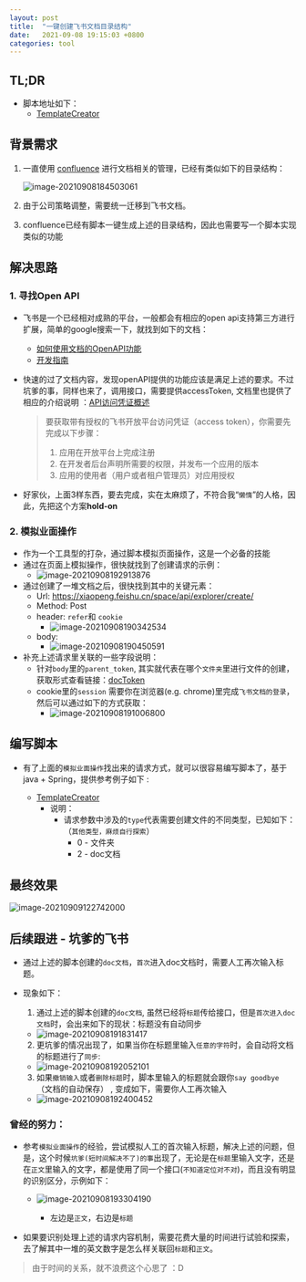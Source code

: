```yaml
---
layout: post
title:  "一键创建飞书文档目录结构"
date:   2021-09-08 19:15:03 +0800
categories: tool
---
```

## TL;DR

* 脚本地址如下：
    * [TemplateCreator](https://github.com/nick-yegw/script_tool/blob/main/src/main/java/org/nick/tool/feishu/TemplateCreator.java)

## 背景需求

1. 一直使用 [confluence](https://www.atlassian.com/software/confluence) 进行文档相关的管理，已经有类似如下的目录结构：

   ![image-20210908184503061](/assets/image-20210908184503061.png)

2. 由于公司策略调整，需要统一迁移到飞书文档。

3. confluence已经有脚本一键生成上述的目录结构，因此也需要写一个脚本实现类似的功能



## 解决思路

### 1. 寻找Open API

* 飞书是一个已经相对成熟的平台，一般都会有相应的open api支持第三方进行扩展，简单的google搜索一下，就找到如下的文档：
  * [如何使用文档的OpenAPI功能](https://www.feishu.cn/hc/zh-CN/articles/360049067877)
  * [开发指南](https://open.feishu.cn/document/ukTMukTMukTM/ukjM5YjL5ITO24SOykjN)

* 快速的过了文档内容，发现openAPI提供的功能应该是满足上述的要求。不过坑爹的事，同样也来了，调用接口，需要提供accessToken, 文档里也提供了相应的介绍说明 ：[API访问凭证概述](https://open.feishu.cn/document/ukTMukTMukTM/uMTNz4yM1MjLzUzM)

  >
  > 要获取带有授权的飞书开放平台访问凭证（access token），你需要先完成以下步骤：
  >
  > 1. 应用在开放平台上完成注册
  > 2. 在开发者后台声明所需要的权限，并发布一个应用的版本
  > 3. 应用的使用者（用户或者租户管理员）对应用授权

* 好家伙，上面3样东西，要去完成，实在太麻烦了，不符合我“`懒惰`”的人格，因此，先把这个方案**hold-on**



### 2. 模拟业面操作

* 作为一个工具型的打杂，通过脚本模拟页面操作，这是一个必备的技能
* 通过在页面上模拟操作，很快就找到了创建请求的示例：
  * ![image-20210908192913876](/assets/image-20210908192913876.png)
* 通过创建了一堆文档之后，很快找到其中的关键元素：
  * Url: https://xiaopeng.feishu.cn/space/api/explorer/create/
  * Method: Post
  * header: `refer`和 `cookie`
    * ![image-20210908190342534](/assets/image-20210908190342534.png)
  * body:
    * ![image-20210908190450591](/assets/image-20210908190450591.png)
* 补充上述请求里关联的一些字段说明：
  * 针对`body`里的`parent_token`, 其实就代表在哪个`文件夹`里进行文件的创建，获取形式查看链接：[docToken](https://open.feishu.cn/document/ukTMukTMukTM/ukjM5YjL5ITO24SOykjN#2b507ee2)
  * cookie里的`session` 需要你在浏览器(e.g. chrome)里完成`飞书文档的登录`，然后可以通过如下的方式获取：
    * ![image-20210908191006800](/assets/image-20210908191006800.png)



## 编写脚本

* 有了上面的`模拟业面操作`找出来的请求方式，就可以很容易编写脚本了，基于java + Spring，提供参考例子如下 :

  * [TemplateCreator](https://github.com/nick-yegw/script_tool/blob/main/src/main/java/org/nick/tool/feishu/TemplateCreator.java)
    * 说明：
      * 请求参数中涉及的`type`代表需要创建文件的不同类型，已知如下：（`其他类型，麻烦自行探索`）
        * 0 - 文件夹
        * 2 - doc文档

## 最终效果

![image-20210909122742000](/assets/image-20210909122742000.png)


## 后续跟进 - 坑爹的飞书

* 通过上述的脚本创建的`doc文档`，`首次`进入doc文档时，需要人工再次输入标题。

* 现象如下：

  1. 通过上述的脚本创建的`doc文档`, 虽然已经将`标题`传给接口，但是`首次进入doc文档`时，会出来如下的现状：标题没有自动同步
    * ![image-20210908191831417](/assets/image-20210908191831417.png)
  2. 更坑爹的情况出现了，如果当你在标题里输入`任意的字符`时，会自动将文档的标题进行了`同步`:
    * ![image-20210908192052101](/assets/image-20210908192052101.png)
  3. 如果`撤销输入`或者`删除标题`时，脚本里输入的标题就会跟你`say goodbye` （文档的自动保存） , 变成如下，需要你人工再次输入
    * ![image-20210908192400452](/assets/image-20210908192400452.png)




### 曾经的努力：

  * 参考`模拟业面操作`的经验，尝试模拟人工的首次输入标题，解决上述的问题，但是，这个时候`坑爹(短时间解决不了)的事`出现了，无论是在`标题`里输入文字，还是在`正文`里输入的文字，都是使用了同一个接口(`不知道定位对不对`)，而且没有明显的识别区分，示例如下：

      * ![image-20210908193304190](/assets/image-20210908193304190.png)

          * 左边是`正文`，右边是`标题`
      
  * 如果要识别处理上述的请求内容机制，需要花费大量的时间进行试验和探索，去了解其中一堆的英文数字是怎么样关联回`标题`和`正文`。
  > 由于时间的关系，就不浪费这个心思了  ：D

​        
